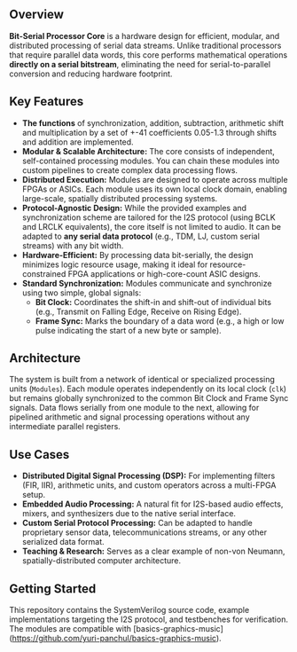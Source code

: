 ## Overview

**Bit-Serial Processor Core** is a hardware design for efficient, modular, and distributed processing of serial data streams. Unlike traditional processors that require parallel data words, this core performs mathematical operations **directly on a serial bitstream**, eliminating the need for serial-to-parallel conversion and reducing hardware footprint.

## Key Features

*   **The functions** of synchronization, addition, subtraction, arithmetic shift and multiplication by a set of +-41 coefficients 0.05-1.3 through shifts and addition are implemented.
*   **Modular & Scalable Architecture:** The core consists of independent, self-contained processing modules. You can chain these modules into custom pipelines to create complex data processing flows.
*   **Distributed Execution:** Modules are designed to operate across multiple FPGAs or ASICs. Each module uses its own local clock domain, enabling large-scale, spatially distributed processing systems.
*   **Protocol-Agnostic Design:** While the provided examples and synchronization scheme are tailored for the I2S protocol (using BCLK and LRCLK equivalents), the core itself is not limited to audio. It can be adapted to **any serial data protocol** (e.g., TDM, LJ, custom serial streams) with any bit width.
*   **Hardware-Efficient:** By processing data bit-serially, the design minimizes logic resource usage, making it ideal for resource-constrained FPGA applications or high-core-count ASIC designs.
*   **Standard Synchronization:** Modules communicate and synchronize using two simple, global signals:
    *   **Bit Clock:** Coordinates the shift-in and shift-out of individual bits (e.g., Transmit on Falling Edge, Receive on Rising Edge).
    *   **Frame Sync:** Marks the boundary of a data word (e.g., a high or low pulse indicating the start of a new byte or sample).

## Architecture

The system is built from a network of identical or specialized processing units (`Modules`). Each module operates independently on its local clock (`clk`) but remains globally synchronized to the common Bit Clock and Frame Sync signals. Data flows serially from one module to the next, allowing for pipelined arithmetic and signal processing operations without any intermediate parallel registers.

## Use Cases

*   **Distributed Digital Signal Processing (DSP):** For implementing filters (FIR, IIR), arithmetic units, and custom operators across a multi-FPGA setup.
*   **Embedded Audio Processing:** A natural fit for I2S-based audio effects, mixers, and synthesizers due to the native serial interface.
*   **Custom Serial Protocol Processing:** Can be adapted to handle proprietary sensor data, telecommunications streams, or any other serialized data format.
*   **Teaching & Research:** Serves as a clear example of non-von Neumann, spatially-distributed computer architecture.

## Getting Started

This repository contains the SystemVerilog source code, example implementations targeting the I2S protocol, and testbenches for verification.
The modules are compatible with [basics-graphics-music] (https://github.com/yuri-panchul/basics-graphics-music).
